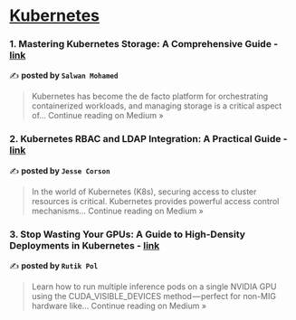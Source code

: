 
<h1><a href=https://medium.com/tag/kubernetes/recommended target="_blank" rel="noopener noreferrer">Kubernetes</a></h1>
<h3>1. Mastering Kubernetes Storage: A Comprehensive Guide - <a href="https://medium.com/@salwan.mohamed/mastering-kubernetes-storage-a-comprehensive-guide-689aeb14ddfc?source=rss------kubernetes-5" target="_blank" rel="noopener noreferrer">link</a></h3>

✍️ **posted by `Salwan Mohamed`**

<blockquote>Kubernetes has become the de facto platform for orchestrating containerized workloads, and managing storage is a critical aspect of…
Continue reading on Medium »</blockquote>

<h3>2. Kubernetes RBAC and LDAP Integration: A Practical Guide - <a href="https://medium.com/@jessecorson/kubernetes-rbac-and-ldap-integration-a-practical-guide-099fdc5ed7b5?source=rss------kubernetes-5" target="_blank" rel="noopener noreferrer">link</a></h3>

✍️ **posted by `Jesse Corson`**

<blockquote>In the world of Kubernetes (K8s), securing access to cluster resources is critical. Kubernetes provides powerful access control mechanisms…
Continue reading on Medium »</blockquote>

<h3>3. Stop Wasting Your GPUs: A Guide to High-Density Deployments in Kubernetes - <a href="https://rppol.medium.com/stop-wasting-your-gpus-a-guide-to-high-density-deployments-in-kubernetes-32383dd48984?source=rss------kubernetes-5" target="_blank" rel="noopener noreferrer">link</a></h3>

✍️ **posted by `Rutik Pol`**

<blockquote>Learn how to run multiple inference pods on a single NVIDIA GPU using the CUDA_VISIBLE_DEVICES method — perfect for non-MIG hardware like…
Continue reading on Medium »</blockquote>

